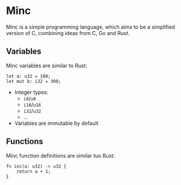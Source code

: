 # Minc

Minc is a simple programming language, which aims to be a simplified version of
C, combining ideas from C, Go and Rust.

## Variables

Minc variables are similar to Rust:
```
let a: u32 = 100;
let mut b: i32 = 300;
```

* Integer types:
  * `i8`/`u8`
  * `i16`/`u16`
  * `i32`/`u32`
  * ...
* Variables are immutable by default

## Functions

Minc function definitions are similar tuo Rust:
```
fn inc(a: u32) -> u32 {
	return a + 1;
}
```

